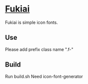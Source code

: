 
# [Fukiai](https://kurogedelic.github.io/Fukiai/)

Fukiai is simple icon fonts.

## Use

Please add prefix class name ".f-"

## Build
Run build.sh
Need icon-font-generator


